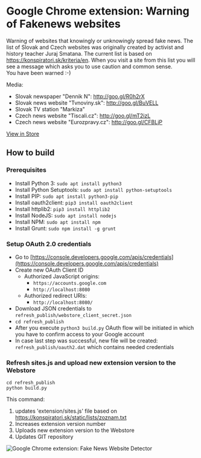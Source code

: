 # Google Chrome extension: Warning of Fakenews websites

Warning of websites that knowingly or unknowingly spread fake news. The list of Slovak and Czech websites was originally created by activist and history teacher Juraj Smatana. The current list is based on https://konspiratori.sk/kriteria/en.
When you visit a site from this list you will see a message which asks you to use caution and common sense.  
You have been warned :-)

Media:  
- Slovak newspaper "Dennik N": http://goo.gl/R0h2rX  
- Slovak news website "Tvnoviny.sk": http://goo.gl/BuVELL  
- Slovak TV station "Markiza"  
- Czech news website "Tiscali.cz": http://goo.gl/mT2izL  
- Czech news website "Eurozpravy.cz": http://goo.gl/CFBLjP  

[View in Store](https://chrome.google.com/webstore/detail/detektor-dezinforma%C4%8Dn%C3%BDch/ajfhmidimnkpbhnkcckllicmhhdipmoo?hl=en)  

## How to build

### Prerequisites

- Install Python 3: `sudo apt install python3`
- Install Python Setuptools: `sudo apt install python-setuptools`
- Install PIP: `sudo apt install python3-pip`
- Install oauth2client: `pip3 install oauth2client`
- Install httplib2: `pip3 install httplib2`
- Install NodeJS: `sudo apt install nodejs`
- Install NPM: `sudo apt install npm`
- Install Grunt: `sudo npm install -g grunt`

### Setup OAuth 2.0 credentials

- Go to [https://console.developers.google.com/apis/credentials](https://console.developers.google.com/apis/credentials)
- Create new OAuth Client ID
  - Authorized JavaScript origins: 
    - `https://accounts.google.com`
    - `http://localhost:8080`
  - Authorized redirect URIs:
    - `http://localhost:8080/`
- Download JSON credentials to `refresh_publish/webstore_client_secret.json`
- `cd refresh_publish`
- After you execute `python3 build.py` OAuth flow will be initiated in which you have to confirm access to your Google account
- In case last step was successful, new file will be created: `refresh_publish/oauth2.dat` which contains needed credentials


### Refresh sites.js and upload new extension version to the Webstore
```
cd refresh_publish
python build.py
```
This command:
1. updates 'extension/sites.js' file based on https://konspiratori.sk/static/lists/zoznam.txt
2. Increases extension version number
3. Uploads new extension version to the Webstore
4. Updates GIT repository 


![Google Chrome extension: Fake News Website Detector](https://raw.githubusercontent.com/radoslavdodek/radosdesign.github.io/master/screenshot.jpg)
